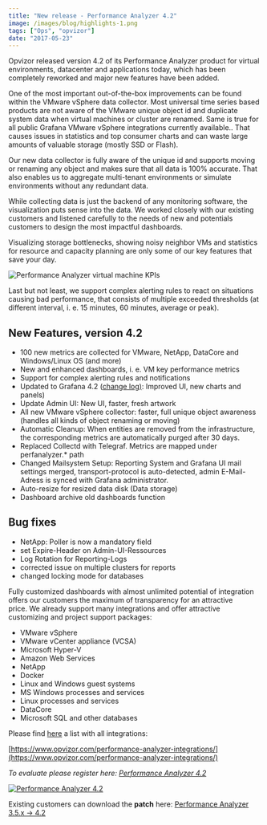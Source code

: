 ```yaml
---
title: "New release - Performance Analyzer 4.2"
image: /images/blog/highlights-1.png
tags: ["Ops", "opvizor"]
date: "2017-05-23"
---
```


Opvizor released version 4.2 of its Performance Analyzer product for virtual environments, datacenter and applications today, which has been completely reworked and major new features have been added. 

One of the most important out-of-the-box improvements can be found within the VMware vSphere data collector. Most universal time series based products are not aware of the VMware unique object id and duplicate system data when virtual machines or cluster are renamed. Same is true for all public Grafana VMware vSphere integrations currently available.. That causes issues in statistics and top consumer charts and can waste large amounts of valuable storage (mostly SSD or Flash).

Our new data collector is fully aware of the unique id and supports moving or renaming any object and makes sure that all data is 100% accurate. That also enables us to aggregate multi-tenant environments or simulate environments without any redundant data.

While collecting data is just the backend of any monitoring software, the visualization puts sense into the data. We worked closely with our existing customers and listened carefully to the needs of new and potentials customers to design the most impactful dashboards. 

Visualizing storage bottlenecks, showing noisy neighbor VMs and statistics for resource and capacity planning are only some of our key features that save your day.

![Performance Analyzer virtual machine KPIs](/images/blog/highlights-1.png)

Last but not least, we support complex alerting rules to react on situations causing bad performance, that consists of multiple exceeded thresholds (at different interval, i. e. 15 minutes, 60 minutes, average or peak).

## **New Features, version 4.2**

- 100 new metrics are collected for VMware, NetApp, DataCore and Windows/Linux OS (and more)
- New and enhanced dashboards, i. e. VM key performance metrics
- Support for complex alerting rules and notifications
- Updated to Grafana 4.2 ([change log)](http://docs.grafana.org/guides/whats-new-in-v4-2/): Improved UI, new charts and panels)
- Update Admin UI: New UI, faster, fresh artwork
- All new VMware vSphere collector: faster, full unique object awareness (handles all kinds of object renaming or moving)
- Automatic Cleanup: When entities are removed from the infrastructure, the corresponding metrics are automatically purged after 30 days.
- Replaced Collectd with Telegraf. Metrics are mapped under perfanalyzer.\* path
- Changed Mailsystem Setup: Reporting System and Grafana UI mail settings merged, transport-protocol is auto-detected, admin E-Mail-Adress is synced with Grafana administrator. 
- Auto-resize for resized data disk (Data storage)
- Dashboard archive old dashboards function

## **Bug fixes**

- NetApp: Poller is now a mandatory field
- set Expire-Header on Admin-UI-Ressources
- Log Rotation for Reporting-Logs
- corrected issue on multiple clusters for reports
- changed locking mode for databases

Fully customized dashboards with almost unlimited potential of integration offers our customers the maximum of transparency for an attractive price. We already support many integrations and offer attractive customizing and project support packages:

- VMware vSphere
- VMware vCenter appliance (VCSA)
- Microsoft Hyper-V
- Amazon Web Services
- NetApp
- Docker
- Linux and Windows guest systems
- MS Windows processes and services
- Linux processes and services
- DataCore
- Microsoft SQL and other databases

Please find [here](https://www.opvizor.com/performance-analyzer-integrations/) a list with all integrations:

[https://www.opvizor.com/performance-analyzer-integrations/](https://www.opvizor.com/performance-analyzer-integrations/)

_To evaluate please register here: [Performance Analyzer 4.2](http://try.opvizor.com/perfanalyzer/)_

[![Performance Analyzer 4.2](/images/blog/button_download-performance-analyzer.png)](http://try.opvizor.com/perfanalyzer)

Existing customers can download the **patch** here: [Performance Analyzer 3.5.x -> 4.2](https://storage.googleapis.com/opvizor/pa_patch/patch_353_354_420.bin)
